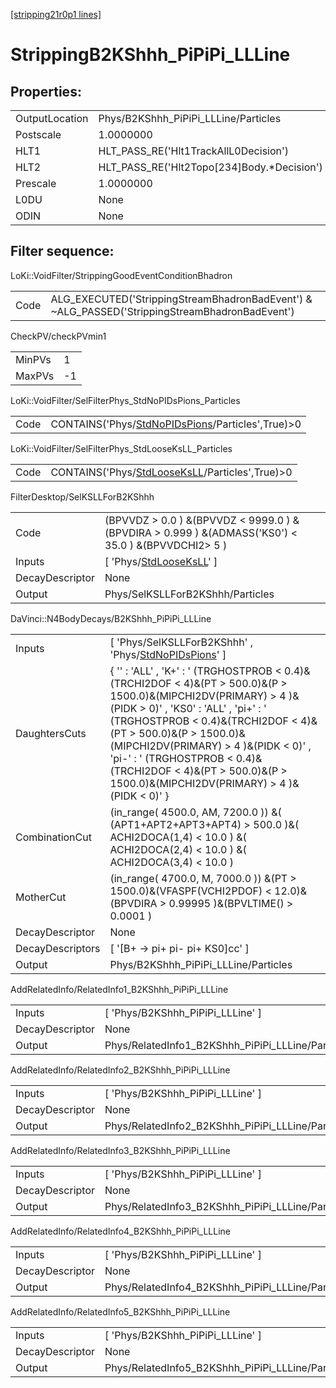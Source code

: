 [[stripping21r0p1 lines]](./stripping21r0p1-index)

# StrippingB2KShhh_PiPiPi_LLLine

## Properties:

|                |                                               |
|----------------|-----------------------------------------------|
| OutputLocation | Phys/B2KShhh_PiPiPi_LLLine/Particles          |
| Postscale      | 1.0000000                                     |
| HLT1           | HLT_PASS_RE('Hlt1TrackAllL0Decision')         |
| HLT2           | HLT_PASS_RE('Hlt2Topo[234]Body.\*Decision') |
| Prescale       | 1.0000000                                     |
| L0DU           | None                                          |
| ODIN           | None                                          |

## Filter sequence:

LoKi::VoidFilter/StrippingGoodEventConditionBhadron

|      |                                                                                                |
|------|------------------------------------------------------------------------------------------------|
| Code | ALG_EXECUTED('StrippingStreamBhadronBadEvent') & ~ALG_PASSED('StrippingStreamBhadronBadEvent') |

CheckPV/checkPVmin1

|        |     |
|--------|-----|
| MinPVs | 1   |
| MaxPVs | -1  |

LoKi::VoidFilter/SelFilterPhys_StdNoPIDsPions_Particles

|      |                                                                                                       |
|------|-------------------------------------------------------------------------------------------------------|
| Code | CONTAINS('Phys/[StdNoPIDsPions](./stripping21r0p1-commonparticles-stdnopidspions)/Particles',True)\>0 |

LoKi::VoidFilter/SelFilterPhys_StdLooseKsLL_Particles

|      |                                                                                                   |
|------|---------------------------------------------------------------------------------------------------|
| Code | CONTAINS('Phys/[StdLooseKsLL](./stripping21r0p1-commonparticles-stdlooseksll)/Particles',True)\>0 |

FilterDesktop/SelKSLLForB2KShhh

|                 |                                                                                                        |
|-----------------|--------------------------------------------------------------------------------------------------------|
| Code            | (BPVVDZ \> 0.0 ) &(BPVVDZ \< 9999.0 ) &(BPVDIRA \> 0.999 ) &(ADMASS('KS0') \< 35.0 ) &(BPVVDCHI2\> 5 ) |
| Inputs          | [ 'Phys/[StdLooseKsLL](./stripping21r0p1-commonparticles-stdlooseksll)' ]                            |
| DecayDescriptor | None                                                                                                   |
| Output          | Phys/SelKSLLForB2KShhh/Particles                                                                       |

DaVinci::N4BodyDecays/B2KShhh_PiPiPi_LLLine

|                  |                                                                                                                                                                                                                                                                                                                                                                                                 |
|------------------|-------------------------------------------------------------------------------------------------------------------------------------------------------------------------------------------------------------------------------------------------------------------------------------------------------------------------------------------------------------------------------------------------|
| Inputs           | [ 'Phys/SelKSLLForB2KShhh' , 'Phys/[StdNoPIDsPions](./stripping21r0p1-commonparticles-stdnopidspions)' ]                                                                                                                                                                                                                                                                                      |
| DaughtersCuts    | { '' : 'ALL' , 'K+' : ' (TRGHOSTPROB \< 0.4)&(TRCHI2DOF \< 4)&(PT \> 500.0)&(P \> 1500.0)&(MIPCHI2DV(PRIMARY) \> 4 )&(PIDK \> 0)' , 'KS0' : 'ALL' , 'pi+' : ' (TRGHOSTPROB \< 0.4)&(TRCHI2DOF \< 4)&(PT \> 500.0)&(P \> 1500.0)&(MIPCHI2DV(PRIMARY) \> 4 )&(PIDK \< 0)' , 'pi-' : ' (TRGHOSTPROB \< 0.4)&(TRCHI2DOF \< 4)&(PT \> 500.0)&(P \> 1500.0)&(MIPCHI2DV(PRIMARY) \> 4 )&(PIDK \< 0)' } |
| CombinationCut   | (in_range( 4500.0, AM, 7200.0 )) &( (APT1+APT2+APT3+APT4) \> 500.0 )&( ACHI2DOCA(1,4) \< 10.0 ) &( ACHI2DOCA(2,4) \< 10.0 ) &( ACHI2DOCA(3,4) \< 10.0 )                                                                                                                                                                                                                                         |
| MotherCut        | (in_range( 4700.0, M, 7000.0 )) &(PT \> 1500.0)&(VFASPF(VCHI2PDOF) \< 12.0)&(BPVDIRA \> 0.99995 )&(BPVLTIME() \> 0.0001 )                                                                                                                                                                                                                                                                       |
| DecayDescriptor  | None                                                                                                                                                                                                                                                                                                                                                                                            |
| DecayDescriptors | [ '[B+ -\> pi+ pi- pi+ KS0]cc' ]                                                                                                                                                                                                                                                                                                                                                            |
| Output           | Phys/B2KShhh_PiPiPi_LLLine/Particles                                                                                                                                                                                                                                                                                                                                                            |

AddRelatedInfo/RelatedInfo1_B2KShhh_PiPiPi_LLLine

|                 |                                                   |
|-----------------|---------------------------------------------------|
| Inputs          | [ 'Phys/B2KShhh_PiPiPi_LLLine' ]                |
| DecayDescriptor | None                                              |
| Output          | Phys/RelatedInfo1_B2KShhh_PiPiPi_LLLine/Particles |

AddRelatedInfo/RelatedInfo2_B2KShhh_PiPiPi_LLLine

|                 |                                                   |
|-----------------|---------------------------------------------------|
| Inputs          | [ 'Phys/B2KShhh_PiPiPi_LLLine' ]                |
| DecayDescriptor | None                                              |
| Output          | Phys/RelatedInfo2_B2KShhh_PiPiPi_LLLine/Particles |

AddRelatedInfo/RelatedInfo3_B2KShhh_PiPiPi_LLLine

|                 |                                                   |
|-----------------|---------------------------------------------------|
| Inputs          | [ 'Phys/B2KShhh_PiPiPi_LLLine' ]                |
| DecayDescriptor | None                                              |
| Output          | Phys/RelatedInfo3_B2KShhh_PiPiPi_LLLine/Particles |

AddRelatedInfo/RelatedInfo4_B2KShhh_PiPiPi_LLLine

|                 |                                                   |
|-----------------|---------------------------------------------------|
| Inputs          | [ 'Phys/B2KShhh_PiPiPi_LLLine' ]                |
| DecayDescriptor | None                                              |
| Output          | Phys/RelatedInfo4_B2KShhh_PiPiPi_LLLine/Particles |

AddRelatedInfo/RelatedInfo5_B2KShhh_PiPiPi_LLLine

|                 |                                                   |
|-----------------|---------------------------------------------------|
| Inputs          | [ 'Phys/B2KShhh_PiPiPi_LLLine' ]                |
| DecayDescriptor | None                                              |
| Output          | Phys/RelatedInfo5_B2KShhh_PiPiPi_LLLine/Particles |
